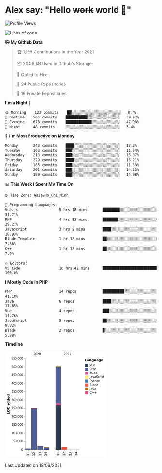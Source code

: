 # Alex say: "Hello ~~work~~ world 🐾"

<!--START_SECTION:waka-->
![Profile Views](http://img.shields.io/badge/Profile%20Views-0-blue)

![Lines of code](https://img.shields.io/badge/From%20Hello%20World%20I%27ve%20Written-820232%20lines%20of%20code-blue)

**🐱 My Github Data** 

> 🏆 1,198 Contributions in the Year 2021
 > 
> 📦 204.6 kB Used in Github's Storage 
 > 
> 💼 Opted to Hire
 > 
> 📜 24 Public Repositories 
 > 
> 🔑 19 Private Repositories  
 > 
**I'm a Night 🦉** 

```text
🌞 Morning    123 commits    ██░░░░░░░░░░░░░░░░░░░░░░░   8.7% 
🌆 Daytime    564 commits    ██████████░░░░░░░░░░░░░░░   39.92% 
🌃 Evening    678 commits    ████████████░░░░░░░░░░░░░   47.98% 
🌙 Night      48 commits     ░░░░░░░░░░░░░░░░░░░░░░░░░   3.4%

```
📅 **I'm Most Productive on Monday** 

```text
Monday       243 commits    ████░░░░░░░░░░░░░░░░░░░░░   17.2% 
Tuesday      163 commits    ███░░░░░░░░░░░░░░░░░░░░░░   11.54% 
Wednesday    213 commits    ███░░░░░░░░░░░░░░░░░░░░░░   15.07% 
Thursday     229 commits    ████░░░░░░░░░░░░░░░░░░░░░   16.21% 
Friday       165 commits    ███░░░░░░░░░░░░░░░░░░░░░░   11.68% 
Saturday     201 commits    ███░░░░░░░░░░░░░░░░░░░░░░   14.23% 
Sunday       199 commits    ███░░░░░░░░░░░░░░░░░░░░░░   14.08%

```


📊 **This Week I Spent My Time On** 

```text
⌚︎ Time Zone: Asia/Ho_Chi_Minh

💬 Programming Languages: 
Vue.js                   5 hrs 18 mins       ████████░░░░░░░░░░░░░░░░░   31.71% 
PHP                      4 hrs 53 mins       ███████░░░░░░░░░░░░░░░░░░   29.27% 
JavaScript               3 hrs 9 mins        ████░░░░░░░░░░░░░░░░░░░░░   18.93% 
Blade Template           1 hr 18 mins        ██░░░░░░░░░░░░░░░░░░░░░░░   7.86% 
C++                      1 hr 18 mins        ██░░░░░░░░░░░░░░░░░░░░░░░   7.8%

🔥 Editors: 
VS Code                  16 hrs 42 mins      █████████████████████████   100.0%

```

**I Mostly Code in PHP** 

```text
PHP                      14 repos            ██████████░░░░░░░░░░░░░░░   41.18% 
Java                     6 repos             ████░░░░░░░░░░░░░░░░░░░░░   17.65% 
Vue                      4 repos             ███░░░░░░░░░░░░░░░░░░░░░░   11.76% 
JavaScript               3 repos             ██░░░░░░░░░░░░░░░░░░░░░░░   8.82% 
Blade                    2 repos             █░░░░░░░░░░░░░░░░░░░░░░░░   5.88%

```


**Timeline**

![Chart not found](https://raw.githubusercontent.com/alexzvn/alexzvn/main/charts/bar_graph.png) 


 Last Updated on 18/06/2021
<!--END_SECTION:waka-->
